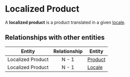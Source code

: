 # Localized Product

A **localized product** is a product translated in a given [locale]. 


## Relationships with other entities

| Entity | Relationship | Entity |
| --- |:--------:| --- |
| Localized Product | N - 1 | [Product] |
| Localized Product | N - 1 | [Locale] |



[locale]: ../shared/locale.md
[Locale]: ../shared/locale.md
[Product]: ../product.md
